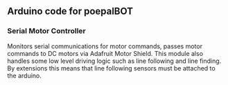 ## Arduino code for poepalBOT

### Serial Motor Controller
Monitors serial communications for motor commands, passes motor commands to DC motors via Adafruit Motor Shield. This module also handles some low level driving logic such as line following and line finding. By extensions this means that line following sensors must be attached to the arduino.